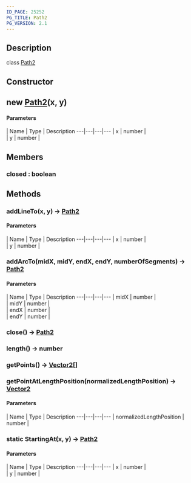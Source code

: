 ```yaml
---
ID_PAGE: 25252
PG_TITLE: Path2
PG_VERSION: 2.1
---
```

## Description

class [Path2](/classes/2.3/Path2)



## Constructor

## new [Path2](/classes/2.3/Path2)(x, y)



#### Parameters
 | Name | Type | Description
---|---|---|---
 | x | number |   
 | y | number |   
## Members

### closed : boolean



## Methods

### addLineTo(x, y) &rarr; [Path2](/classes/2.3/Path2)



#### Parameters
 | Name | Type | Description
---|---|---|---
 | x | number |   
 | y | number |   
### addArcTo(midX, midY, endX, endY, numberOfSegments) &rarr; [Path2](/classes/2.3/Path2)



#### Parameters
 | Name | Type | Description
---|---|---|---
 | midX | number |   
 | midY | number |   
 | endX | number |   
 | endY | number |   
### close() &rarr; [Path2](/classes/2.3/Path2)


### length() &rarr; number


### getPoints() &rarr; [Vector2](/classes/2.3/Vector2)[]


### getPointAtLengthPosition(normalizedLengthPosition) &rarr; [Vector2](/classes/2.3/Vector2)



#### Parameters
 | Name | Type | Description
---|---|---|---
 | normalizedLengthPosition | number |   

### static StartingAt(x, y) &rarr; [Path2](/classes/2.3/Path2)



#### Parameters
 | Name | Type | Description
---|---|---|---
 | x | number |   
 | y | number |   
